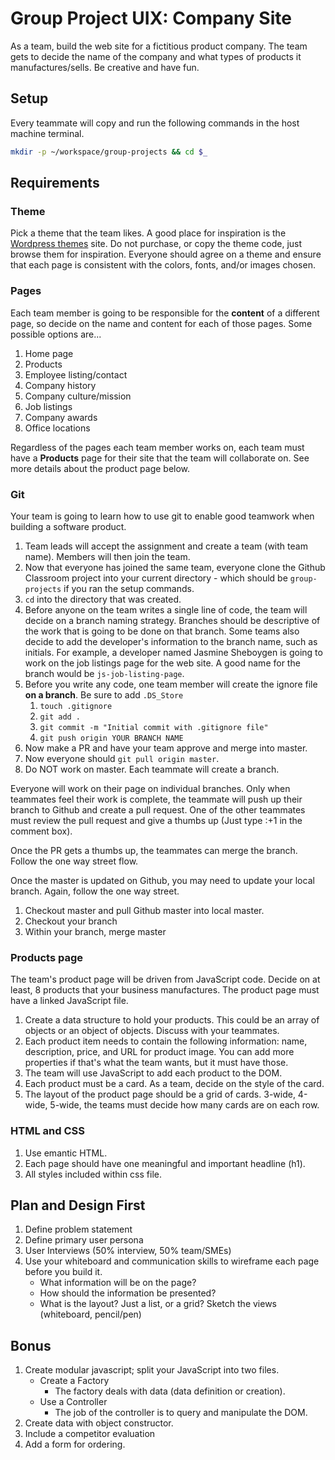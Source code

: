 # Group Project UIX: Company Site

As a team, build the web site for a fictitious product company. The team gets to decide the name of the company and what types of products it manufactures/sells. Be creative and have fun.

## Setup

Every teammate will copy and run the following commands in the host machine terminal.

```bash
mkdir -p ~/workspace/group-projects && cd $_
```

## Requirements

### Theme

Pick a theme that the team likes. A good place for inspiration is the [Wordpress themes](https://wordpress.org/themes/) site. Do not purchase, or copy the theme code, just browse them for inspiration. Everyone should agree on a theme and ensure that each page is consistent with the colors, fonts, and/or images chosen.

### Pages
Each team member is going to be responsible for the **content** of a different page, so decide on the name and content for each of those pages. Some possible options are...

1. Home page
1. Products
1. Employee listing/contact
1. Company history
1. Company culture/mission
1. Job listings
1. Company awards
1. Office locations

Regardless of the pages each team member works on, each team must have a **Products** page for their site that the team will collaborate on. See more details about the product page below.

### Git
Your team is going to learn how to use git to enable good teamwork when building a software product.
1. Team leads will accept the assignment and create a team (with team name). Members will then join the team.
1. Now that everyone has joined the same team, everyone clone the Github Classroom project into your current directory - which should be `group-projects` if you ran the setup commands.
1. `cd` into the directory that was created.
1. Before anyone on the team writes a single line of code, the team will decide on a branch naming strategy. Branches should be descriptive of the work that is going to be done on that branch. Some teams also decide to add the developer's information to the branch name, such as initials. For example, a developer named Jasmine Sheboygen is going to work on the job listings page for the web site. A good name for the branch would be `js-job-listing-page`.
1. Before you write any code, one team member will create the ignore file **on a branch**. Be sure to add `.DS_Store`
    1. `touch .gitignore`
    1. `git add .`
    1. `git commit -m "Initial commit with .gitignore file"`
    1. `git push origin YOUR BRANCH NAME`
1. Now make a PR and have your team approve and merge into master.
1. Now everyone should `git pull origin master`.
1. Do NOT work on master. Each teammate will create a branch.

Everyone will work on their page on individual branches. Only when teammates feel their work is complete, the teammate will push up their branch to Github and create a pull request. One of the other teammates must review the pull request and give a thumbs up (Just type :+1 in the comment box).

Once the PR gets a thumbs up, the teammates can merge the branch. Follow the one way street flow. 

Once the master is updated on Github, you may need to update your local branch.  Again, follow the one way street.
1. Checkout master and pull Github master into local master.
1. Checkout your branch
1. Within your branch, merge master

### Products page

The team's product page will be driven from JavaScript code. Decide on at least, 8 products that your business manufactures. The product page must have a linked JavaScript file.

1. Create a data structure to hold your products. This could be an array of objects or an object of objects. Discuss with your teammates.
1. Each product item needs to contain the following information: name, description, price, and URL for product image. You can add more properties if that's what the team wants, but it must have those.
1. The team will use JavaScript to add each product to the DOM.
1. Each product must be a card. As a team, decide on the style of the card.
1. The layout of the product page should be a grid of cards. 3-wide, 4-wide, 5-wide, the teams must decide how many cards are on each row.

### HTML and CSS
1. Use emantic HTML.
1. Each page should have one meaningful and important headline (h1).
1. All styles included within css file.


## Plan and Design First
1. Define problem statement           
1. Define primary user persona 
1. User Interviews (50% interview, 50% team/SMEs)
1. Use your whiteboard and communication skills to wireframe each page before you build it.
    * What information will be on the page?
    * How should the information be presented?
    * What is the layout? Just a list, or a grid? Sketch the views (whiteboard, pencil/pen)

## Bonus

1. Create modular javascript; split your JavaScript into two files.
    * Create a Factory
        * The factory deals with data (data definition or creation).
    * Use a Controller
        * The job of the controller is to query and manipulate the DOM.
1. Create data with object constructor.
1. Include a competitor evaluation
1. Add a form for ordering.



